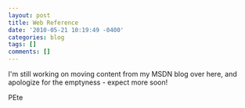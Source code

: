 ```yaml
---
layout: post
title: Web Reference
date: '2010-05-21 10:19:49 -0400'
categories: blog
tags: []
comments: []
---
```


I'm still working on moving content from my MSDN blog over here, and apologize for the emptyness - expect more soon!

PEte
